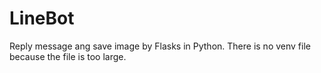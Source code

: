 # LineBot
Reply message ang save image by Flasks in Python.
There is no venv file because the file is too large.
